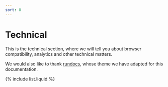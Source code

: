 ```yaml
---
sort: 8
---
```


# Technical

This is the technical section, where we will tell you about browser compatibility, analytics and other technical matters.

We would also like to thank [rundocs][docslink], whose theme we have adapted for this documentation.

[docslink]:https://rundocs.io/

{% include list.liquid %}
